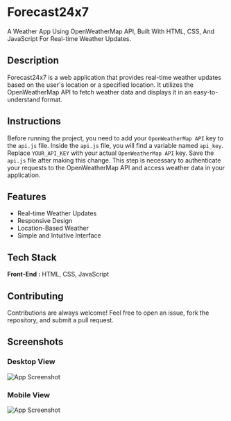 # Forecast24x7

A Weather App Using OpenWeatherMap API, Built With HTML, CSS, And JavaScript For Real-time Weather Updates.

## Description

Forecast24x7 is a web application that provides real-time weather updates based on the user's location or a specified location. It utilizes the OpenWeatherMap API to fetch weather data and displays it in an easy-to-understand format.

## Instructions

Before running the project, you need to add your `OpenWeatherMap API` key to the `api.js` file. Inside the `api.js` file, you will find a variable named `api_key`. Replace `YOUR_API_KEY` with your actual `OpenWeatherMap API` key. Save the `api.js` file after making this change. This step is necessary to authenticate your requests to the OpenWeatherMap API and access weather data in your application.

## Features

- Real-time Weather Updates
- Responsive Design
- Location-Based Weather
- Simple and Intuitive Interface

## Tech Stack

**Front-End :** HTML, CSS, JavaScript

## Contributing

Contributions are always welcome! Feel free to open an issue, fork the repository, and submit a pull request.

## Screenshots

### Desktop View

![App Screenshot](https://github.com/sayedanowar/Full-fledged-Weather-App/blob/main/preview.png)

### Mobile View

![App Screenshot](https://github.com/sayedanowar/Full-fledged-Weather-App/blob/main/view.png)